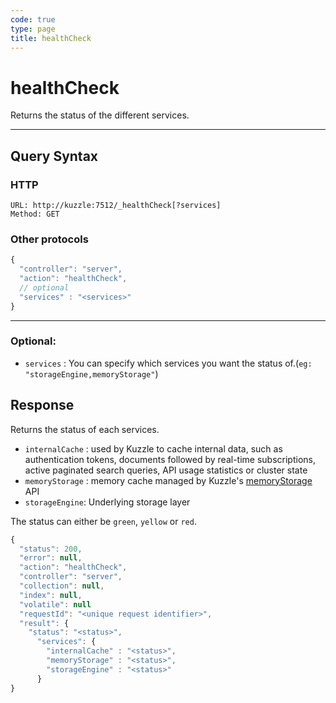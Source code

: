 ```yaml
---
code: true
type: page
title: healthCheck
---
```


# healthCheck



Returns the status of the different services.

---

## Query Syntax

### HTTP

```http
URL: http://kuzzle:7512/_healthCheck[?services]
Method: GET
```

### Other protocols

```js
{
  "controller": "server",
  "action": "healthCheck",
  // optional
  "services" : "<services>"
}
```

---

### Optional:

- `services` : You can specify which services you want the status of.(`eg: "storageEngine,memoryStorage"`)


## Response

Returns the status of each services.
- `internalCache` : used by Kuzzle to cache internal data, such as authentication tokens, documents followed by real-time subscriptions, active paginated search queries, API usage statistics or cluster state
- `memoryStorage` : memory cache managed by Kuzzle's [memoryStorage](/core/2/api/controllers/memory-storage) API
- `storageEngine`: Underlying storage layer

The status can either be `green`, `yellow` or `red`.

```js
{
  "status": 200,
  "error": null,
  "action": "healthCheck",
  "controller": "server",
  "collection": null,
  "index": null,
  "volatile": null
  "requestId": "<unique request identifier>",
  "result": {
    "status": "<status>",
      "services": {
        "internalCache" : "<status>",
        "memoryStorage" : "<status>",
        "storageEngine" : "<status>"
      }
}
```
